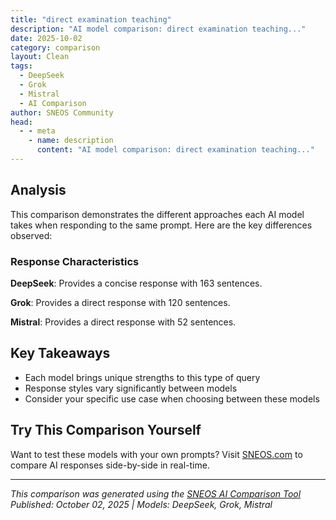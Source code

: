 ```yaml
---
title: "direct examination teaching"
description: "AI model comparison: direct examination teaching..."
date: 2025-10-02
category: comparison
layout: Clean
tags:
  - DeepSeek
  - Grok
  - Mistral
  - AI Comparison
author: SNEOS Community
head:
  - - meta
    - name: description
      content: "AI model comparison: direct examination teaching..."
---
```


<ChatComparison
  title="direct examination teaching"
  prompt="direct examination teaching"
  :responses='{"DeepSeek": "Of course. This is an excellent topic. Direct examination is the heart of your case-in-chief, where you build your story through your own witnesses. A well-conducted direct examination feels like a natural, compelling conversation that advances your theory of the case.\n\nHere is a comprehensive guide to teaching and mastering direct examination, broken down into core principles, structure, and techniques.\n\n---\n\n### **I. The Core Philosophy: What is Direct Examination?**\n\nThe goal of direct examination is **not** just to get a witness to recite facts. The goal is to:\n\n1. **Elicit Testimony** that is **credible**, **clear**, and **persuasive**.\n2. **Advance Your Theory of the Case** by building a logical, emotional, and factual narrative.\n3. **Make the Witness Shine** by presenting them as knowledgeable, honest, and likable.\n4. **Anticipate and Defuse Cross-Examination** by being thorough and addressing potential weaknesses on your own terms.\n\n---\n\n### **II. The Golden Rules of Direct Examination**\n\nTeach these as the non-negotiable commandments.\n\n1. **The Rule of \u0022Why\u0022:** Every question must have a purpose. Before you ask it, know *why* it matters to your case. If it doesn\u0027t advance your story or establish a necessary fact, don\u0027t ask it.\n2. **Use Open-Ended Questions:** The most powerful tool in direct exam is the open-ended question. They begin with **Who, What, Where, When, How, and Why**.\n * *Good:* \u0022What did you see next?\u0022 \u0022How did that make you feel?\u0022 \u0022Please describe the room.\u0022\n * *Bad:* \u0022Did you then see a blue car?\u0022 (This is a leading question, generally forbidden on direct).\n3. **One Fact Per Question:** Keep questions simple and focused. Don\u0027t bundle multiple facts into one question.\n * *Bad:* \u0022Did you see the defendant enter the store, take the money, and then run away?\u0022\n * *Good:* \u0022Where were you standing?\u0022 ... \u0022What did you see the defendant do?\u0022 ... \u0022What did he do after that?\u0022 ... \u0022And then what happened?\u0022\n4. **Control the Witness, Not with Words, But with Structure:** You are the guide. The witness is the storyteller. You control the pace, the topics, and the sequence. Use clear transitions to move from one topic to the next.\n5. **Practice, Practice, Practice:** A direct exam should feel natural, not rehearsed. This only comes from thorough preparation with the witness. Go over the questions, the documents, and the expected answers. Prepare them for the courtroom environment.\n\n---\n\n### **III. The Structure of a Direct Examination (The \u0022Four-Act Play\u0022)**\n\nBreak down the examination into a logical structure.\n\n#### **Act 1: The Introduction (Building Credibility and Likability)**\n* **Purpose:** To make the jury see the witness as a real, trustworthy person.\n* **Techniques:**\n * Start with non-controversial background: name, occupation, family.\n * Establish the witness\u0027s expertise (if an expert) or their connection to the events.\n * Humanize them. \u0022How long have you been a nurse?\u0022 \u0022What do you enjoy about your work?\u0022\n\n#### **Act 2: Setting the Scene**\n* **Purpose:** To ground the testimony in a specific time and place. Make the jury feel like they are there.\n* **Techniques:**\n * Use open-ended questions to paint a picture.\n * \u0022Please describe the intersection of Main and 5th.\u0022\n * \u0022What was the lighting like?\u0022\n * \u0022Where were you, and what were you doing just before this happened?\u0022\n\n#### **Act 3: The Action (The Heart of the Story)**\n* **Purpose:** To walk the witness (and the jury) through the key events chronologically.\n* **Techniques:**\n * Use a clear, chronological narrative. \u0022Let\u0027s turn to the evening of June 1st. What happened first?\u0022\n * Use simple, sensory language through your questions. \u0022What did you see?\u0022 \u0022What did you hear?\u0022\n * Introduce exhibits naturally. \u0022I\u0027m now showing you what has been marked as Exhibit 3. Do you recognize it?\u0022 \u0022What is it?\u0022\n * **Use the \u0022Pregnant Pause\u0022:** After a powerful answer, be silent. Let it sink in with the jury.\n\n#### **Act 4: The Impact and Conclusion**\n* **Purpose:** To establish the consequences or the meaning of the events and end on a powerful note.\n* **Techniques:**\n * Connect the action to the harm or the central legal issue.\n * \u0022As a result of the crash, what was the condition of your car?\u0022 \u0022How has this injury affected your ability to work?\u0022\n * For an expert: \u0022Doctor, based on your review, what is your opinion on the cause of the injury?\u0022\n * End with a strong, affirmative answer. Your last question should be one of your most important.\n * **The Classic Finish:** \u0022Your Honor, I have no further questions.\u0022 (Sit down. Don\u0027t linger.)\n\n---\n\n### **IV. Advanced Techniques \u0026 Pedagogy**\n\n#### **Teaching Through Contrast: Good vs. Bad Questions**\n\n| Scenario | Bad Question (Leading/Compound) | Good Question (Open-Ended/Simple) |\n| :--- | :--- | :--- |\n| Identifying a Person | \u0022Was the man you saw the defendant, Mr. Jones?\u0022 | \u0022Please describe the man you saw.\u0022 ... \u0022Do you see that person in the courtroom today?\u0022 ... \u0022Could you please point to him and describe what he is wearing?\u0022 |\n| Establishing Fear | \u0022You were terrified, weren\u0027t you?\u0022 | \u0022How were you feeling at that moment?\u0022 |\n| Introducing a Document | \u0022This is the contract you signed on May 5th, correct?\u0022 | \u0022I\u0027m showing you Exhibit 2. Do you recognize it?\u0022 ... \u0022What is it?\u0022 ... \u0022How are you familiar with it?\u0022 ... \u0022Does your signature appear on it?\u0022 |\n\n#### **Using Exhibits and Demonstratives**\n* **Foundational Requirements:** Teach the process for introducing an exhibit: (1) Mark it for identification, (2) Show it to opposing counsel, (3) Ask the witness to identify it, (4) Lay the foundation (\u0022Who created it?\u0022, \u0022Is this a fair and accurate representation?\u0022), (5) Move for its admission into evidence.\n* **Visual Aids:** Use timelines, diagrams, or blow-ups of documents. They help the jury understand and remember.\n\n#### **Handling the Problem Witness**\n* **The Nervous Witness:** Use softer, simpler questions. Practice in a mock courtroom.\n* **The Talkative Witness:** Use tighter, more controlled questions. Gently interrupt and steer them back. \u0022Thank you. Let me focus your attention on...\u0022\n* **The Hostile Witness:** If your own witness is hostile, you may be allowed to ask leading questions (Federal Rule of Evidence 611(c)).\n\n---\n\n### **V. A Simple Teaching Exercise: \u0022The Sandwich\u0022**\n\n1. **Give a Fact Pattern:** Use a simple scenario (e.g., a fender-bender at an intersection).\n2. **Assign Roles:** One student is the lawyer, one is the witness, and others are the jury.\n3. **The Exercise:** The lawyer must conduct a 5-minute direct exam to establish the witness\u0027s story.\n4. **The \u0022Sandwich\u0022 Feedback:**\n * **Top Slice (Positive):** \u0022What did the lawyer do well?\u0022 (e.g., \u0022Good use of open-ended questions to set the scene.\u0022)\n * **The Filling (Constructive Criticism):** \u0022What could be improved?\u0022 (e.g., \u0022The question about the car\u0027s color was leading. Try \u0027What color was the car?\u0027\u0022)\n * **Bottom Slice (Positive):** \u0022What was the strongest moment?\u0022 (e.g., \u0022Ending with the impact of the collision was very effective.\u0022)\n\nBy breaking down direct examination into these digestible components\u2014philosophy, rules, structure, and techniques\u2014you can effectively teach this critical lawyering skill. The key is to move students from simply understanding the rules of evidence to mastering the art of storytelling.", "Grok": "Direct examination is a critical part of the trial process in a courtroom setting, where a lawyer questions their own witness to elicit testimony that supports their case. Teaching direct examination skills, whether in a law school, mock trial program, or professional development setting, involves a combination of theoretical understanding and practical application. Below is a structured approach to teaching direct examination:\n\n---\n\n### **1. Understanding the Purpose of Direct Examination**\n**Objective:** Help students or participants grasp the fundamental goals of direct examination.\n- **Key Points to Teach:**\n - Direct examination is the lawyer\u2019s opportunity to tell their client\u2019s story through the witness.\n - The goal is to present clear, credible, and persuasive testimony to the judge or jury.\n - Unlike cross-examination, direct examination should avoid leading questions (in most jurisdictions, unless the witness is hostile or adverse).\n - It builds the foundation for the case, establishes facts, and introduces evidence.\n\n**Teaching Method:**\n- Use real-world examples or case studies to show how direct examination fits into a broader trial strategy.\n- Compare and contrast direct examination with cross-examination to highlight differences in tone, approach, and rules.\n\n---\n\n### **2. Legal and Ethical Rules of Direct Examination**\n**Objective:** Familiarize students with the procedural and ethical boundaries governing direct examination.\n- **Key Points to Teach:**\n - **Non-Leading Questions:** Questions should generally be open-ended (e.g., \u0022Can you describe what happened on the night of the incident?\u0022) to allow the witness to tell their story without being prompted by the lawyer. Exceptions may apply for preliminary matters or hostile witnesses.\n - **Relevance:** Questions must pertain to facts that are relevant to the case.\n - **Hearsay and Other Evidentiary Rules:** Ensure testimony adheres to the rules of evidence (e.g., avoiding inadmissible hearsay unless an exception applies).\n - **Foundation:** Lawyers must lay a proper foundation before introducing evidence or asking about specific topics (e.g., establishing a witness\u2019s qualifications before expert testimony).\n - **Ethical Conduct:** Avoid coaching the witness or asking questions that might elicit misleading or false testimony.\n\n**Teaching Method:**\n- Provide case law or rules of evidence (e.g., Federal Rules of Evidence in the U.S.) that govern direct examination.\n- Use hypothetical scenarios to discuss potential ethical dilemmas, such as handling a witness who is nervous or prone to exaggeration.\n\n---\n\n### **3. Structuring a Direct Examination**\n**Objective:** Teach how to organize and execute a direct examination effectively.\n- **Key Points to Teach:**\n - **Introduction:** Start by introducing the witness to the court (e.g., name, background, relationship to the case) to establish credibility.\n - **Chronological Storytelling:** Guide the witness through events in a logical, often chronological, order to make the testimony easy to follow.\n - **Focus on Key Facts:** Highlight facts that support the case theory while avoiding irrelevant details.\n - **Humanize the Witness:** Encourage rapport and authenticity to make the witness relatable to the jury (e.g., ask about personal experiences or emotions where appropriate).\n - **Anticipate Cross-Examination:** Address potential weaknesses in the witness\u2019s testimony to minimize damage during cross (e.g., admitting to a mistake or limitation upfront).\n - **Close Strong:** End with a powerful or memorable point that reinforces the case.\n\n**Teaching Method:**\n- Provide a sample outline or checklist for structuring a direct examination.\n- Use video clips of real or mock trials to analyze the structure of direct examinations.\n\n---\n\n### **4. Developing Questioning Techniques**\n**Objective:** Train students to ask effective, clear, and strategic questions.\n- **Key Points to Teach:**\n - Use open-ended questions to allow the witness to explain in their own words (e.g., \u0022What did you see when you entered the room?\u0022).\n - Avoid compound questions that confuse the witness or jury (e.g., don\u2019t combine multiple ideas into one question).\n - Listen actively to the witness\u2019s answers and adapt follow-up questions as needed rather than sticking rigidly to a script.\n - Control the pace by using transitional phrases (e.g., \u0022Let\u2019s move to the events of the following day. Can you tell us what happened?\u0022).\n - Use \u201Clooping\u201D to reinforce key points (e.g., restate or summarize a witness\u2019s important answer in the next question: \u0022You mentioned you saw the defendant holding a knife. Can you describe the knife in more detail?\u0022).\n\n**Teaching Method:**\n- Conduct exercises where students draft questions for a hypothetical witness.\n- Pair students for role-playing exercises, with one acting as the lawyer and the other as the witness, to practice non-leading questions.\n\n---\n\n### **5. Handling Witnesses Effectively**\n**Objective:** Teach students how to manage different types of witnesses and unexpected challenges.\n- **Key Points to Teach:**\n - **Preparation:** Meet with the witness beforehand to discuss their testimony, review key points, and prepare them for the courtroom environment without coaching or suggesting answers.\n - **Difficult Witnesses:** Strategies for managing nervous, hostile, or evasive witnesses (e.g., calming a nervous witness with simple, reassuring questions).\n - **Redirect Examination:** If cross-examination damages the witness\u2019s credibility, use redirect to rehabilitate them by clarifying misunderstandings or emphasizing strengths.\n - **Body Language and Tone:** Encourage a conversational tone and positive demeanor to build rapport with the witness and jury.\n\n**Teaching Method:**\n- Role-play scenarios with different witness personalities (e.g., a reluctant witness, an overly talkative witness, or a forgetful witness).\n- Discuss real-life examples of direct examinations gone wrong and brainstorm solutions.\n\n---\n\n### **6. Practical Application through Mock Trials**\n**Objective:** Provide hands-on experience to reinforce theoretical learning.\n- **Key Activities:**\n - Assign students roles as attorneys and witnesses in mock trial settings to practice direct examination.\n - Provide feedback on their performance, focusing on question phrasing, pacing, clarity, and adherence to rules.\n - Simulate objections from opposing counsel (e.g., \u0022Objection, leading!\u0022) to teach students how to rephrase questions or argue their position.\n\n**Teaching Method:**\n- Use pre-written case files or create simple fact patterns for mock trials.\n- Record sessions (if possible) so students can review their performance and body language.\n\n---\n\n### **7. Addressing Common Mistakes**\n**Objective:** Help students avoid pitfalls that can undermine a direct examination.\n- **Common Mistakes to Highlight:**\n - Asking leading questions unintentionally.\n - Failing to listen to the witness\u2019s answers and missing opportunities for follow-up.\n - Overloading the jury with unnecessary details or repetitive testimony.\n - Appearing overly rehearsed or robotic, which can make the testimony seem less credible.\n - Not preparing for objections or cross-examination vulnerabilities.\n\n**Teaching Method:**\n- Share examples of poorly conducted direct examinations (from real trials or mock scenarios) and discuss how to improve them.\n- Create a checklist of \u201Cdos and don\u2019ts\u201D for reference during practice.\n\n---\n\n### **8. Feedback and Reflection**\n**Objective:** Encourage continuous improvement through constructive criticism and self-assessment.\n- **Key Points to Teach:**\n - Solicit feedback from peers, instructors, or judges (in mock trials) on strengths and areas for improvement.\n - Reflect on what worked well in their direct examination and what could be adjusted for better impact.\n - Emphasize the importance of adaptability\u2014every trial and witness is different.\n\n**Teaching Method:**\n- After mock trial exercises, hold debriefing sessions to discuss what went well and what didn\u2019t.\n- Encourage students to keep a journal or log of their progress in mastering direct examination skills.\n\n---\n\n### **Resources for Teaching Direct Examination**\n- **Textbooks and Guides:** Books like *Trial Advocacy: Planning, Analysis, and Strategy* by Marilyn J. Berger or *The Art of Advocacy* by Noah Messing.\n- **Videos and Recordings:** Use trial footage from public cases (e.g., high-profile trials on platforms like Court TV) or mock trial competitions for analysis.\n- **Professional Organizations:** Materials from the National Institute for Trial Advocacy (NITA) or local bar associations.\n- **Technology Tools:** Software like TrialDirector or mock trial simulation apps for creating realistic courtroom experiences.\n\n---\n\nBy combining these elements\u2014theoretical instruction, practical exercises, and reflective feedback\u2014you can effectively teach direct examination to aspiring lawyers, law students, or trial advocates. Tailor the depth and complexity of the content based on the audience\u2019s experience level (e.g., beginners vs. seasoned practitioners). Would you like specific resources, sample questions, or a mock trial scenario to supplement this teaching framework?", "Mistral": "Direct examination is a crucial skill for teachers to effectively guide students through learning processes, assess understanding, and promote critical thinking. Here are some strategies and techniques for effective direct examination in teaching:\n\n### 1. **Preparation**\n - **Know Your Content:** Ensure you have a deep understanding of the material you are teaching.\n - **Plan Questions:** Prepare a variety of questions that range from simple recall to higher-order thinking.\n\n### 2. **Types of Questions**\n - **Recall Questions:** These are straightforward and ask students to remember facts or information.\n - Example: \u0022What is the capital of France?\u0022\n - **Comprehension Questions:** These assess understanding and the ability to explain concepts.\n - Example: \u0022Can you explain the process of photosynthesis?\u0022\n - **Application Questions:** These require students to apply knowledge to new situations.\n - Example: \u0022How would you solve this math problem using the formula we learned?\u0022\n - **Analysis Questions:** These involve breaking down information into parts and understanding the relationships between them.\n - Example: \u0022What are the main causes of the French Revolution?\u0022\n - **Synthesis Questions:** These ask students to combine ideas in a new way or propose alternative solutions.\n - Example: \u0022How would you design a new product based on what we\u0027ve learned about consumer needs?\u0022\n - **Evaluation Questions:** These require students to make judgments based on criteria and standards.\n - Example: \u0022Which historical event had the most significant impact on modern society and why?\u0022\n\n### 3. **Questioning Techniques**\n - **Open-Ended Questions:** Encourage students to think critically and provide detailed responses.\n - Example: \u0022What do you think are the benefits and drawbacks of renewable energy?\u0022\n - **Closed-Ended Questions:** Useful for quick assessments and fact-checking.\n - Example: \u0022Is water a compound or an element?\u0022\n - **Probing Questions:** Follow-up questions that delve deeper into a student\u0027s initial response.\n - Example: \u0022Can you give me an example of that?\u0022\n - **Hypothetical Questions:** Encourage students to think about \u0022what if\u0022 scenarios.\n - Example: \u0022What if the American Revolution had failed?\u0022\n\n### 4. **Wait Time**\n - **Pause Before Answering:** Give students time to think before answering. This encourages deeper thinking and more thoughtful responses.\n - **Pause After Answering:** Allow time for students to process the information and ask follow-up questions.\n\n### 5. **Encourage Participation**\n - **Call on Students Randomly:** This keeps all students engaged and prepared to answer.\n - **Use Think-Pair-Share:** Students think individually, then discuss with a partner, and finally share with the class.\n - **Ask for Volunteers:** Encourage students to raise their hands to answer questions.\n\n### 6. **Feedback**\n - **Provide Immediate Feedback:** Correct misunderstandings promptly and reinforce correct answers.\n - **Encourage Peer Feedback:** Allow students to comment on each other\u0027s responses.\n\n### 7. **Adaptability**\n - **Adjust Questions Based on Responses:** If students are struggling, simplify the questions. If they are excelling, ask more challenging questions.\n - **Use Differentiation:** Tailor questions to the individual needs and abilities of students.\n\n### 8. **Use of Technology**\n - **Interactive Tools:** Utilize tools like Kahoot!, Quizziz, or Google Forms for interactive quizzes and polls.\n - **Online Discussion Boards:** Encourage students to post questions and responses online.\n\n### 9. **Reflective Practice**\n - **Self-Assessment:** Reflect on your questioning techniques and their effectiveness.\n - **Student Feedback:** Ask students for feedback on the types of questions and their learning experience.\n\n### 10. **Create a Safe Environment**\n - **Encourage Risk-Taking:** Let students know it\u0027s okay to make mistakes and learn from them.\n - **Respect All Answers:** Treat all responses with respect and use them as learning opportunities.\n\nBy incorporating these strategies, teachers can enhance their direct examination skills, making the learning process more engaging, effective, and meaningful for students."}' 
  published-date="03:06"
/>

## Analysis

This comparison demonstrates the different approaches each AI model takes when responding to the same prompt. Here are the key differences observed:

### Response Characteristics

**DeepSeek**: Provides a concise response with 163 sentences. 

**Grok**: Provides a direct response with 120 sentences. 

**Mistral**: Provides a direct response with 52 sentences. 

## Key Takeaways

- Each model brings unique strengths to this type of query
- Response styles vary significantly between models
- Consider your specific use case when choosing between these models

## Try This Comparison Yourself

Want to test these models with your own prompts? Visit [SNEOS.com](https://sneos.com) to compare AI responses side-by-side in real-time.

---

*This comparison was generated using the [SNEOS AI Comparison Tool](https://sneos.com)*
*Published: October 02, 2025 | Models: DeepSeek, Grok, Mistral*
